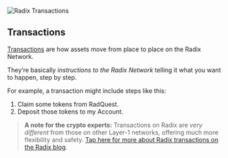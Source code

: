 ![Radix Transactions](/quests-images/key/3-KeyImage_Transations.webp)

## Transactions

[Transactions](?glossaryAnchor=transactions) are how assets move from place to place on the Radix Network.

They’re basically _instructions to the Radix Network_ telling it what you want to happen, step by step.

For example, a transaction might include steps like this:

1. Claim some tokens from RadQuest.
2. Deposit those tokens to my Account.

> **A note for the crypto experts:** Transactions on Radix are _very different_ from those on other Layer-1 networks, offering much more flexibility and safety. [Tap here for more about Radix transactions on the Radix blog](https://www.radixdlt.com/blog/radixs-asset-oriented-transactions).
